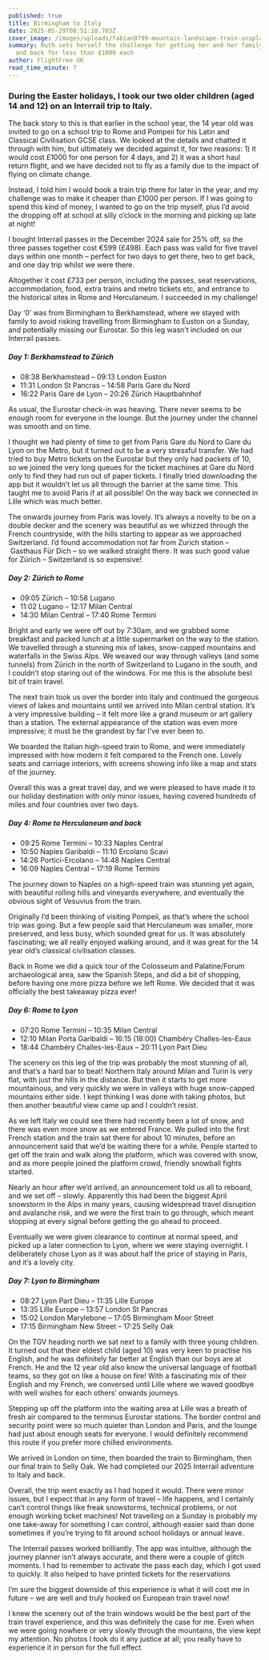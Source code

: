 ```yaml
---
published: true
title: Birmingham to Italy
date: 2025-05-29T08:51:18.703Z
cover_image: /images/uploads/fabian9799-mountain-landscape-train-unsplash.jpg
summary: Ruth sets herself the challenge for getting her and her family to Italy
  and back for less than £1000 each
author: FlightFree UK
read_time_minute: 7
---
```

### During the Easter holidays, I took our two older children (aged 14 and 12) on an Interrail trip to Italy.

The back story to this is that earlier in the school year, the 14 year old was invited to go on a school trip to Rome and Pompeii for his Latin and Classical Civilisation GCSE class. We looked at the details and chatted it through with him, but ultimately we decided against it, for two reasons: 1) it would cost £1000 for one person for 4 days, and 2) it was a short haul return flight, and we have decided not to fly as a family due to the impact of flying on climate change. 

Instead, I told him I would book a train trip there for later in the year, and my challenge was to make it cheaper than £1000 per person. If I was going to spend this kind of money, I wanted to go on the trip myself, plus I’d avoid the dropping off at school at silly o’clock in the morning and picking up late at night!

I bought Interrail passes in the December 2024 sale for 25% off, so the three passes together cost €599 (£498). Each pass was valid for five travel days within one month – perfect for two days to get there, two to get back, and one day trip whilst we were there. 

Altogether it cost £733 per person, including the passes, seat reservations, accommodation, food, extra trains and metro tickets etc, and entrance to the historical sites in Rome and Herculaneum. I succeeded in my challenge! 

Day ‘0’ was from Birmingham to Berkhamstead, where we stayed with family to avoid risking travelling from Birmingham to Euston on a Sunday, and potentially missing our Eurostar. So this leg wasn’t included on our Interrail passes.

##### Day 1: Berkhamstead to Zürich

* 08:38 Berkhamstead – 09:13 London Euston
* 11:31 London St Pancras – 14:58 Paris Gare du Nord
* 16:22 Paris Gare de Lyon – 20:26 Zürich Hauptbahnhof

As usual, the Eurostar check-in was heaving. There never seems to be enough room for everyone in the lounge. But the journey under the channel was smooth and on time. 

I thought we had plenty of time to get from Paris Gare du Nord to Gare du Lyon on the Metro, but it turned out to be a very stressful transfer. We had tried to buy Metro tickets on the Eurostar but they only had packets of 10, so we joined the very long queues for the ticket machines at Gare du Nord only to find they had run out of paper tickets. I finally tried downloading the app but it wouldn’t let us all through the barrier at the same time. This taught me to avoid Paris if at all possible! On the way back we connected in Lille which was much better.

The onwards journey from Paris was lovely. It’s always a novelty to be on a double decker and the scenery was beautiful as we whizzed through the French countryside, with the hills starting to appear as we approached Switzerland. I’d found accommodation not far from Zurich station – Gasthaus Für Dich – so we walked straight there. It was such good value for Zürich – Switzerland is so expensive! 

##### Day 2: Zürich to Rome

* 09:05 Zürich – 10:58 Lugano
* 11:02 Lugano – 12:17 Milan Central 
* 14:30 Milan Central – 17:40 Rome Termini

Bright and early we were off out by 7:30am, and we grabbed some breakfast and packed lunch at a little supermarket on the way to the station. We travelled through a stunning mix of lakes, snow-capped mountains and waterfalls in the Swiss Alps. We weaved our way through valleys (and some tunnels) from Zürich in the north of Switzerland to Lugano in the south, and I couldn’t stop staring out of the windows. For me this is the absolute best bit of train travel. 

The next train took us over the border into Italy and continued the gorgeous views of lakes and mountains until we arrived into Milan central station. It’s a very impressive building – it felt more like a grand museum or art gallery than a station. The external appearance of the station was even more impressive; it must be the grandest by far I’ve ever been to. 

We boarded the Italian high-speed train to Rome, and were immediately impressed with how modern it felt compared to the French one. Lovely seats and carriage interiors, with screens showing info like a map and stats of the journey.

Overall this was a great travel day, and we were pleased to have made it to our holiday destination with only minor issues, having covered hundreds of miles and four countries over two days.

##### Day 4: Rome to Herculaneum and back

* 09:25 Rome Termini – 10:33 Naples Central
* 10:50 Naples Garibaldi – 11:10 Ercolano Scavi
* 14:26 Portici-Ercolano – 14:48 Naples Central
* 16:09 Naples Central – 17:19 Rome Termini

The journey down to Naples on a high-speed train was stunning yet again, with beautiful rolling hills and vineyards everywhere, and eventually the obvious sight of Vesuvius from the train. 

Originally I’d been thinking of visiting Pompeii, as that’s where the school trip was going. But a few people said that Herculaneum was smaller, more preserved, and less busy, which sounded great for us. It was absolutely fascinating; we all really enjoyed walking around, and it was great for the 14 year old’s classical civilisation classes. 

Back in Rome we did a quick tour of the Colosseum and Palatine/Forum archaeological area, saw the Spanish Steps, and did a bit of shopping, before having one more pizza before we left Rome. We decided that it was officially the best takeaway pizza ever! 

##### Day 6: Rome to Lyon

* 07:20 Rome Termini – 10:35 Milan Central
* 12:10 Milan Porta Garibaldi – 16:15 (18:00) Chambéry Challes-les-Eaux
* 18:44 Chambéry Challes-les-Eaux – 20:11 Lyon Part Dieu

The scenery on this leg of the trip was probably the most stunning of all, and that’s a hard bar to beat! Northern Italy around Milan and Turin is very flat, with just the hills in the distance. But then it starts to get more mountainous, and very quickly we were in valleys with huge snow-capped mountains either side. I kept thinking I was done with taking photos, but then another beautiful view came up and I couldn’t resist.  

As we left Italy we could see there had recently been a lot of snow, and there was even more snow as we entered France. We pulled into the first French station and the train sat there for about 10 minutes, before an announcement said that we’d be waiting there for a while. People started to get off the train and walk along the platform, which was covered with snow, and as more people joined the platform crowd, friendly snowball fights started. 

Nearly an hour after we’d arrived, an announcement told us all to reboard, and we set off – slowly. Apparently this had been the biggest April snowstorm in the Alps in many years, causing widespread travel disruption and avalanche risk, and we were the first train to go through, which meant stopping at every signal before getting the go ahead to proceed.

Eventually we were given clearance to continue at normal speed, and picked up a later connection to Lyon, where we were staying overnight. I deliberately chose Lyon as it was about half the price of staying in Paris, and it’s a lovely city.

##### Day 7: Lyon to Birmingham

* 08:27 Lyon Part Dieu – 11:35 Lille Europe
* 13:35 Lille Europe – 13:57 London St Pancras
* 15:02 London Marylebone – 17:05 Birmingham Moor Street
* 17:15 Birmingham New Street – 17:25 Selly Oak

On the TGV heading north we sat next to a family with three young children. It turned out that their eldest child (aged 10) was very keen to practise his English, and he was definitely far better at English than our boys are at French. He and the 12 year old also know the universal language of football teams, so they got on like a house on fire! With a fascinating mix of their English and my French, we conversed until Lille where we waved goodbye with well wishes for each others’ onwards journeys.

Stepping up off the platform into the waiting area at Lille was a breath of fresh air compared to the terminus Eurostar stations. The border control and security point were so much quieter than London and Paris, and the lounge had just about enough seats for everyone. I would definitely recommend this route if you prefer more chilled environments.

We arrived in London on time, then boarded the train to Birmingham, then our final train to Selly Oak. We had completed our 2025 Interrail adventure to Italy and back.

Overall, the trip went exactly as I had hoped it would. There were minor issues, but I expect that in any form of travel – life happens, and I certainly can’t control things like freak snowstorms, technical problems, or not enough working ticket machines! Not travelling on a Sunday is probably my one take-away for something I can control, although easier said than done sometimes if you’re trying to fit around school holidays or annual leave.

The Interrail passes worked brilliantly. The app was intuitive, although the journey planner isn’t always accurate, and there were a couple of glitch moments. I had to remember to activate the pass each day, which I got used to quickly. It also helped to have printed tickets for the reservations

I’m sure the biggest downside of this experience is what it will cost me in future – we are well and truly hooked on European train travel now! 

I knew the scenery out of the train windows would be the best part of the train travel experience, and this was definitely the case for me. Even when we were going nowhere or very slowly through the mountains, the view kept my attention. No photos I took do it any justice at all; you really have to experience it in person for the full effect.